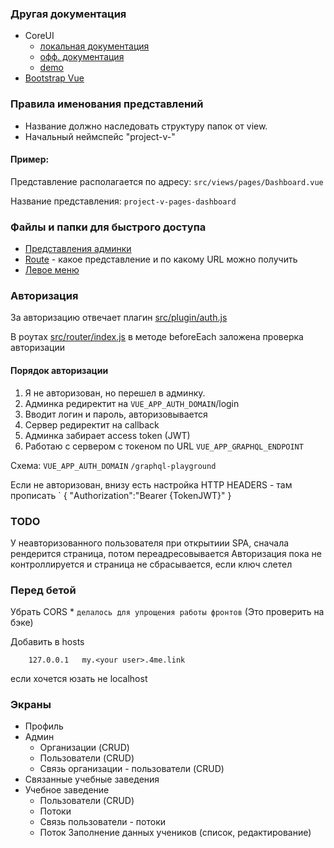 ### Другая документация
* CoreUI
    * [локальная документация](docs/CoreUI)
    * [офф. документация](https://coreui.io/docs/getting-started/introduction/)
    * [demo](https://coreui.io/demo)
* [Bootstrap Vue](https://bootstrap-vue.js.org/)

### Правила именования представлений
* Название должно наследовать структуру папок от view. 
* Начальный неймспейс "project-v-"

#### Пример:
Представление располагается по адресу: `src/views/pages/Dashboard.vue`

Название представления: `project-v-pages-dashboard`

### Файлы и папки для быстрого доступа

* [Представления админки](src/views)
* [Route](src/router/index.js) - какое представление и по какому URL можно получить 
* [Левое меню](src/_nav.js) 


### Авторизация
За авторизацию отвечает плагин [src/plugin/auth.js](src/plugin/auth.js)

В роутах [src/router/index.js](src/router/index.js) в методе beforeEach заложена проверка авторизации

#### Порядок авторизации 
1. Я не авторизован, но перешел в админку.
2. Админка редиректит на `VUE_APP_AUTH_DOMAIN`/login
3. Вводит логин и пароль, авторизовывается
4. Сервер редиректит на callback
5. Админка забирает access token (JWT) 
6. Работаю с сервером с токеном по URL `VUE_APP_GRAPHQL_ENDPOINT`

Схема: `VUE_APP_AUTH_DOMAIN` `/graphql-playground`

Если не авторизован, внизу есть настройка HTTP HEADERS - там прописать 
`
{
  "Authorization":"Bearer {TokenJWT}"
}

### TODO
У неавторизованного пользователя при открытиии SPA, сначала рендерится страница, потом переадресовывается
Авторизация пока не контроллируется и страница не сбрасывается, если ключ слетел

### Перед бетой
Убрать CORS * `делалось для упрощения работы фронтов` (Это проверить на бэке)

Добавить в hosts
```
	127.0.0.1	my.<your user>.4me.link
```
если хочется юзать не localhost


### Экраны
* Профиль
* Админ
    * Организации (CRUD)
    * Пользователи (CRUD)
    * Связь организации - пользователи (CRUD)
* Связанные учебные заведения 
* Учебное заведение
    * Пользователи (CRUD)
    * Потоки
    * Связь пользователи - потоки
    * Поток
        Заполнение данных учеников (список, редактирование)
